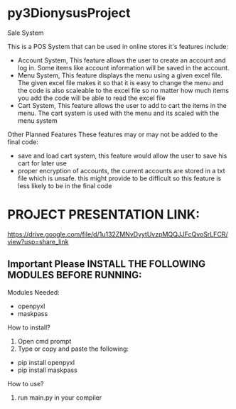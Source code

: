 # py3DionysusProject
Sale System

This is a POS System that can be used in online stores
it's features include:
  - Account System, This feature allows the user to create an account and log in. Some items like account information will be saved in the account.
  - Menu System, This feature displays the menu using a given excel file. The given excel file makes it so that it is easy to change the menu and the code is also scaleable to the excel file so no matter how much items you add the code will be able to read the excel file
  - Cart System, This feature allows the user to add to cart the items in the menu. The cart system is used with the menu and its scaled with the menu system
 
 Other Planned Features These features may or may not be added to the final code:
  - save and load cart system, this feature would allow the user to save his cart for later use 
  - proper encryption of accounts, the current accounts are stored in a txt file which is unsafe. this might provide to be difficult so this feature is less likely to be in the final code


# PROJECT PRESENTATION LINK:
https://drive.google.com/file/d/1u132ZMNvDyytUvzpMQQJJFcQvoSrLFCR/view?usp=share_link





## Important Please INSTALL THE FOLLOWING MODULES BEFORE RUNNING:
Modules Needed:
- openpyxl
- maskpass

How to install?
1. Open cmd prompt
2. Type or copy and paste the following:
 - pip install openpyxl
 - pip install maskpass

How to use?
1. run main.py in your compiler
